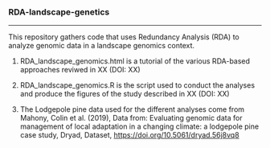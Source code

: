 ### RDA-landscape-genetics
-------------------

This repository gathers code that uses Redundancy Analysis (RDA) to analyze genomic data in a landscape genomics context.

1. RDA_landscape_genomics.html is a tutorial of the various RDA-based approaches reviwed in XX (DOI: XX)

2. RDA_landscape_genomics.R is the script used to conduct the analyses and produce the figures of the study described in XX (DOI: XX)

3. The Lodgepole pine data used for the different analyses come from Mahony, Colin et al. (2019), Data from: Evaluating genomic data for management of local adaptation in a changing climate: a lodgepole pine case study, Dryad, Dataset, https://doi.org/10.5061/dryad.56j8vq8
